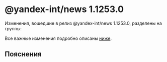 # @yandex-int/news 1.1253.0

<!-- ЧЕЛОВЕЧЕСКОЕ ВСТУПЛЕНИЕ -->

Изменения, вошедшие в релиз @yandex-int/news 1.1253.0, разделены на группы:

Все важные изменения подробно описаны [ниже](#Пояснения).

## Пояснения

